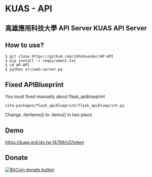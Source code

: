KUAS - API
==========

高雄應用科技大學 API Server
KUAS API Server
---------------------------

How to use?
---
```
$ git clone https://github.com/JohnSounder/AP-API
$ pip install -r requirement.txt
$ cd AP-API
$ python src/web-server.py
```


Fixed APIBlueprint
---
You must fixed manually about flask_apiblueprint

```
site-packages/flask_apiblueprint/flask_apiblueprint.py
```
Change .iteritems() to .items() in two place
   



Demo
---
https://kuas.grd.idv.tw:14769/v2/token



Donate
---
[![BitCoin donate
button](http://img.shields.io/bitcoin/donate.png?color=yellow)](https://coinbase.com/checkouts/aa7cf80a2a85b4906cb98fc7b2aad5c5 "Donate
once-off to this project using BitCoin")


